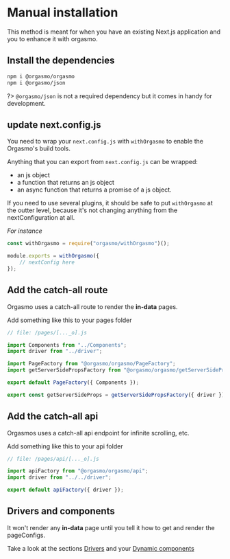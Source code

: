 # Manual installation

This method is meant for when you have an existing Next.js application and you to enhance it with orgasmo.

## Install the dependencies

```bash
npm i @orgasmo/orgasmo
npm i @orgasmo/json
```

?> `@orgasmo/json` is not a required dependency but it comes in handy for development.

## update next.config.js

You need to wrap your `next.config.js` with `withOrgasmo` to enable the Orgasmo's build tools.

Anything that you can export from `next.config.js` can be wrapped:
* an js object
* a function that returns an js object
* an async function that returns a promise of a js object.

If you need to use several plugins, it should be safe to put `withOrgasmo` at the outter level, because it's not changing anything from the nextConfiguration at all. 

*For instance*

```js
const withOrgasmo = require("orgasmo/withOrgasmo")();

module.exports = withOrgasmo({
    // nextConfig here
});

```


## Add the catch-all route

Orgasmo uses a catch-all route to render the **in-data** pages.

Add something like this to your pages folder

```js
// file: /pages/[..._o].js

import Components from "../Components";
import driver from "../driver";

import PageFactory from "@orgasmo/orgasmo/PageFactory";
import getServerSidePropsFactory from "@orgasmo/orgasmo/getServerSidePropsFactory";

export default PageFactory({ Components });

export const getServerSideProps = getServerSidePropsFactory({ driver });
```

## Add the catch-all api

Orgasmos uses a catch-all api endpoint for infinite scrolling, etc.

Add something like this to your api folder

```js
// file: /pages/api/[..._o].js

import apiFactory from "@orgasmo/orgasmo/api";
import driver from "../../driver";

export default apiFactory({ driver });

```

## Drivers and components

It won't render any **in-data** page until you tell it how to get and render the pageConfigs.

Take a look at the sections [Drivers](drivers.md) and your [Dynamic components](DynamicComponents.md)

